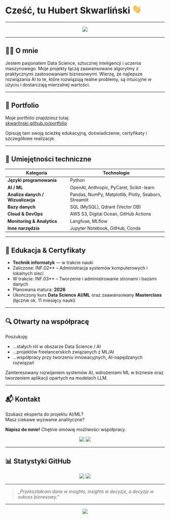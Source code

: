 <!-- Powitanie z animacją -->
# Cześć, tu Hubert Skwarliński <img src="https://raw.githubusercontent.com/ABSphreak/ABSphreak/master/gifs/Hi.gif" width="30px">
---

<!-- Pasek animowany -->
<p align="center">
  <img src="https://readme-typing-svg.herokuapp.com?color=%2336BCF7&center=true&vCenter=true&lines=Data+Science+Enthusiast;Machine+Learning+Engineer;Turning+Data+into+Decisions" />
</p>

---

## 🙋‍♂️ O mnie  
Jestem pasjonatem Data Science, sztucznej inteligencji i uczenia maszynowego. Moje projekty łączą zaawansowane algorytmy z praktycznymi zastosowaniami biznesowymi. Wierzę, że najlepsze rozwiązania AI to te, które rozwiązują realne problemy, są intuicyjne w użyciu i dostarczają mierzalnej wartości.

---

## 💼 Portfolio  
Moje portfolio znajdziesz tutaj:  
[skwarlinski.github.io/portfolio](https://skwarlinski.github.io/portfolio/)  

Opisuję tam swoją ścieżkę edukacyjną, doświadczenie, certyfikaty i szczegółowe realizacje.

---

## 🔧 Umiejętności techniczne

| Kategoria              | Technologie                                                                 |
|------------------------|------------------------------------------------------------------------------|
| **Języki programowania** | Python                                                                     |
| **AI / ML**              | OpenAI, Anthropic, PyCaret, Scikit-learn                                  |
| **Analiza danych / Wizualizacja** | Pandas, NumPy, Matplotlib, Plotly, Seaborn, Streamlit       |
| **Bazy danych**           | SQL (MySQL), Qdrant (Vector DB)                                          |
| **Cloud & DevOps**       | AWS S3, Digital Ocean, GitHub Actions                                     |
| **Monitoring & Analytics** | Langfuse, MLflow                                                        |
| **Inne narzędzia**       | Jupyter Notebook, GitHub, Conda                                           |

---

## 📜 Edukacja & Certyfikaty

- **Technik informatyk** — w trakcie nauki  
- Zaliczone: INF.02** – Administracja systemów komputerowych i lokalnych sieci  
- W trakcie: INF.03** – Tworzenie i administrowanie stronami i bazami danych  
- Planowana matura: **2026** 
- Ukończony kurs **Data Science AI/ML** oraz zaawansowany **Masterclass** (łącznie ok. 11 miesięcy nauki)

---

## 🔍 Otwarty na współpracę

Poszukuję:
- …stałych ról w obszarze Data Science / AI  
- …projektów freelancerskich związanych z ML/AI  
- …współpracy przy tworzeniu innowacyjnych, AI-napędzanych rozwiązań  

Zainteresowany rozwijaniem systemów AI, wdrożeniami ML w biznesie oraz tworzeniem aplikacji opartych na modelach LLM.

---

## 📬 Kontakt

Szukasz eksperta do projektu AI/ML? <br>
Masz ciekawe wyzwanie analityczne?

**Napisz do mnie!** Chętnie omówię możliwości współpracy.

<p align="center">
  <a href="https://www.linkedin.com/in/skwarlinski/"><img src="https://img.shields.io/badge/LinkedIn-0A66C2.svg?style=for-the-badge&logo=linkedin&logoColor=white" /></a>
  <a href="mailto:skwarlinskihubert@gmail.com"><img src="https://img.shields.io/badge/Email-D14836.svg?style=for-the-badge&logo=gmail&logoColor=white" /></a>
</p>

---

## 📊 Statystyki GitHub

<p align="center">
  <img src="https://github-readme-stats.vercel.app/api?username=skwarlinski&show_icons=true&theme=tokyonight" height="150"/>
  <img src="https://github-readme-streak-stats.herokuapp.com/?user=skwarlinski&theme=tokyonight" height="150"/>
</p>

---

> _„Przekształcam dane w insights, insights w decyzje, a decyzje w sukces biznesowy.”_

---

<!-- Animowana fala na zakończenie -->
<p align="center">
  <img src="https://capsule-render.vercel.app/api?type=waving&color=36BCF7&height=100&section=footer"/>
</p>
